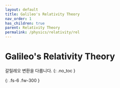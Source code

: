 ```yaml
---
layout: default
title: Galileo's Relativity Theory
nav_order: 1
has_children: true
parent: Relativity Theory
permalink: /physics/relativity/rel
---
```


# Galileo's Relativity Theory
갈릴레오 변환을 다룹니다.
{: .no_toc }


{: .fs-6 .fw-300 }
